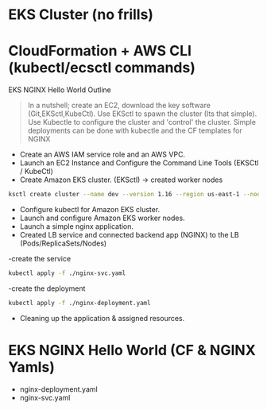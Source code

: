 # EKS Cluster (no frills) 
# CloudFormation + AWS CLI (kubectl/ecsctl commands)



EKS NGINX Hello World Outline
> In a nutshell; create an EC2, download the key software (Git,EKSctl,KubeCtl).
> Use EKSctl to spawn the cluster (Its that simple).
> Use Kubectle to configure the cluster and 'control' the cluster.
> Simple deployments can be done with kubectle and the CF templates for NGINX


- Create an AWS IAM service role and an AWS VPC.
- Launch an EC2 Instance and Configure the Command Line Tools
(EKSCtl / KubeCtl)
- Create Amazon EKS cluster.
(EKSctl) -> created worker nodes

```sh
ksctl create cluster --name dev --version 1.16 --region us-east-1 --nodegroup-name standard-workers --node-type t3.micro --nodes 3 --nodes-min 1 --nodes-max 4 --managed
```
- Configure kubectl for Amazon EKS cluster.
- Launch and configure Amazon EKS worker nodes.
- Launch a simple nginx application.
 - Created LB service and connected backend app (NGINX) to the LB (Pods/ReplicaSets/Nodes)
 
-create the service
```sh 
kubectl apply -f ./nginx-svc.yaml
```
-create the deployment
```sh 
kubectl apply -f ./nginx-deployment.yaml
```
- Cleaning up the application & assigned resources.
 
 
# EKS NGINX Hello World (CF & NGINX Yamls)
 -  nginx-deployment.yaml
 -  nginx-svc.yaml

